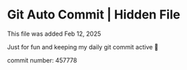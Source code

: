 # Git Auto Commit | Hidden File

This file was added Feb 12, 2025

Just for fun and keeping my daily git commit active 🤪

commit number: 457778
